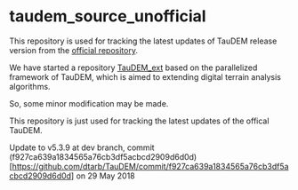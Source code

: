 # taudem_source_unofficial

This repository is used for tracking the latest updates of TauDEM release version from the [official repository](https://github.com/dtarb/TauDEM/releases).

We have started a repository [TauDEM_ext](https://github.com/lreis2415/TauDEM_ext) based on the parallelized framework of TauDEM, which is aimed to extending digital terrain analysis algorithms.

So, some minor modification may be made.

This repository is just used for tracking the latest updates of the offical TauDEM.

Update to v5.3.9 at dev branch, commit (f927ca639a1834565a76cb3df5acbcd2909d6d0d)[https://github.com/dtarb/TauDEM/commit/f927ca639a1834565a76cb3df5acbcd2909d6d0d] on 29 May 2018
